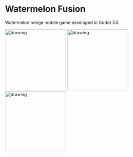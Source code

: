 # Watermelon Fusion

Watermelon merge mobile game developed in Godot 3.5

<img src="https://github.com/koopmyers/watermelon-fusion/assets/16466001/dfbbf201-f7b8-4bed-84fd-79e197470200" alt="drawing" width="200"/>
<img src="https://github.com/koopmyers/watermelon-fusion/assets/16466001/8f8b707e-d622-415a-a45f-6d80cd6dcc84" alt="drawing" width="200"/>
<img src="https://github.com/koopmyers/watermelon-fusion/assets/16466001/7371dc72-4430-4fbd-98b5-09a1d48b99d1" alt="drawing" width="200"/>

